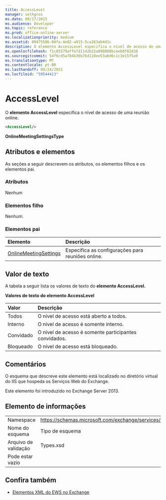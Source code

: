 ```yaml
---
title: AccessLevel
manager: sethgros
ms.date: 09/17/2015
ms.audience: Developer
ms.topic: reference
ms.prod: office-online-server
ms.localizationpriority: medium
ms.assetid: 09475586-00fa-4e82-a915-5ca263ab4d1c
description: O elemento AccessLevel especifica o nível de acesso de uma reunião online.
ms.openlocfilehash: f1c85579affe7d1142b22a890808bceeb8f82d38
ms.sourcegitcommit: 54f6cd5a704b36b76d110ee53a6d6c1c3e15f5a9
ms.translationtype: MT
ms.contentlocale: pt-BR
ms.lasthandoff: 09/24/2021
ms.locfileid: "59544413"
---
```

# <a name="accesslevel"></a>AccessLevel

O **elemento AccessLevel** especifica o nível de acesso de uma reunião online. 
  
```XML
<AccessLevel/>
```

 **OnlineMeetingSettingsType**
## <a name="attributes-and-elements"></a>Atributos e elementos

As seções a seguir descrevem os atributos, os elementos filhos e os elementos pai.
  
### <a name="attributes"></a>Atributos

Nenhum
  
### <a name="child-elements"></a>Elementos filho

Nenhum.
  
### <a name="parent-elements"></a>Elementos pai

|**Elemento**|**Descrição**|
|:-----|:-----|
|[OnlineMeetingSettings](onlinemeetingsettings.md) <br/> |Especifica as configurações para reuniões online.  <br/> |
   
## <a name="text-value"></a>Valor de texto

A tabela a seguir lista os valores de texto do **elemento AccessLevel.** 
  
**Valores de texto do elemento AccessLevel**

|**Valor**|**Descrição**|
|:-----|:-----|
|Todos  <br/> |O nível de acesso está aberto a todos.  <br/> |
|Interno  <br/> |O nível de acesso é somente interno.  <br/> |
|Convidado  <br/> |O nível de acesso é somente participantes convidados.  <br/> |
|Bloqueado  <br/> |O nível de acesso está bloqueado.  <br/> |
   
## <a name="remarks"></a>Comentários

O esquema que descreve este elemento está localizado no diretório virtual do IIS que hospeda os Serviços Web do Exchange.
  
Este elemento foi introduzido no Exchange Server 2013.
  
## <a name="element-information"></a>Elemento de informações

|||
|:-----|:-----|
|Namespace  <br/> |https://schemas.microsoft.com/exchange/services/2006/types  <br/> |
|Nome do esquema  <br/> |Tipo de esquema  <br/> |
|Arquivo de validação  <br/> |Types.xsd  <br/> |
|Pode estar vazio  <br/> ||
   
## <a name="see-also"></a>Confira também

- [Elementos XML do EWS no Exchange](ews-xml-elements-in-exchange.md)


